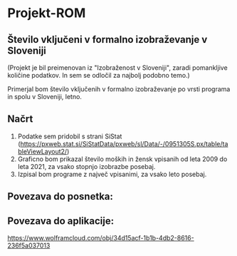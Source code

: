 # Projekt-ROM
## Število vključeni v formalno izobraževanje v Sloveniji
(Projekt je bil preimenovan iz "Izobraženost v Sloveniji", zaradi pomankljive količine podatkov. In sem se odločil za najbolj podobno temo.)

Primerjal bom število vključenih v formalno izobraževanje po vrsti programa in spolu v Sloveniji, letno.

## Načrt

1. Podatke sem pridobil s strani SiStat (https://pxweb.stat.si/SiStatData/pxweb/sl/Data/-/0951305S.px/table/tableViewLayout2/)
3. Graficno bom prikazal število moških in žensk vpisanih od leta 2009 do leta 2021, za vsako stopnjo izobrazbe posebaj.
4. Izpisal bom programe z največ vpisanimi, za vsako leto posebaj.

## Povezava do posnetka:

## Povezava do aplikacije:

https://www.wolframcloud.com/obj/34d15acf-1b1b-4db2-8616-236f5a037013
